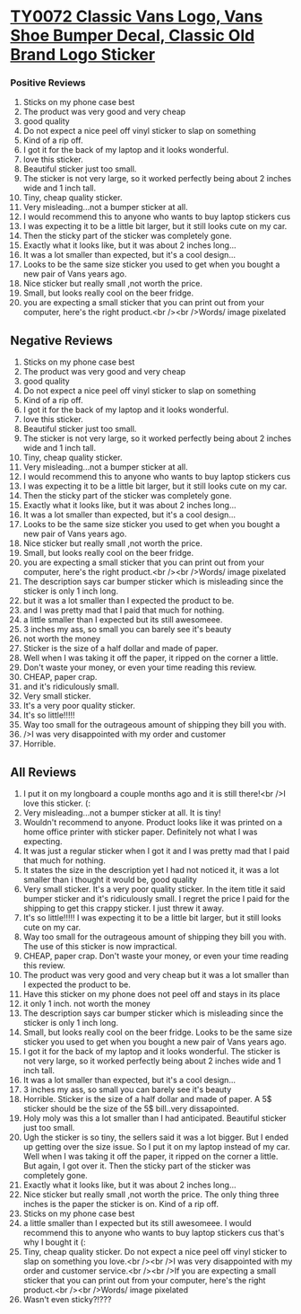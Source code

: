 # [TY0072 Classic Vans Logo, Vans Shoe Bumper Decal, Classic Old Brand Logo Sticker](https://products.checkmycream.com/products/TY0072-Classic-Vans-Logo-Vans-Shoe-Bumper-Decal-Classic-Old-Brand-Logo-Sticker.html)

### Positive Reviews

<ol>
      <li>Sticks on my phone case best</li>
      <li>The product was very good and very cheap</li>
      <li>good quality</li>
      <li>Do not expect a nice peel off vinyl sticker to slap on something</li>
      <li>Kind of a rip off.</li>
      <li>I got it for the back of my laptop and it looks wonderful.</li>
      <li>love this sticker.</li>
      <li>Beautiful sticker just too small.</li>
      <li>The sticker is not very large, so it worked perfectly being about 2 inches wide and 1 inch tall.</li>
      <li>Tiny, cheap quality sticker.</li>
      <li>Very misleading...not a bumper sticker at all.</li>
      <li>I would recommend this to anyone who wants to buy laptop stickers cus</li>
      <li>I was expecting it to be a little bit larger, but it still looks cute on my car.</li>
      <li>Then the sticky part of the sticker was completely gone.</li>
      <li>Exactly what it looks like, but it was about 2 inches long...</li>
      <li>It was a lot smaller than expected, but it&#x27;s a cool design...</li>
      <li>Looks to be the same size sticker you used to get when you bought a new pair of Vans years ago.</li>
      <li>Nice sticker but really small ,not worth the price.</li>
      <li>Small, but looks really cool on the beer fridge.</li>
      <li>you are expecting a small sticker that you can print out from your computer, here&#x27;s the right product.&lt;br /&gt;&lt;br /&gt;Words/ image pixelated</li>
</ol>


<h2>Negative Reviews</h2>
<ol>
<li> Sticks on my phone case best</li>
<li> The product was very good and very cheap</li>
<li> good quality</li>
<li> Do not expect a nice peel off vinyl sticker to slap on something</li>
<li> Kind of a rip off.</li>
<li> I got it for the back of my laptop and it looks wonderful.</li>
<li> love this sticker.</li>
<li> Beautiful sticker just too small.</li>
<li> The sticker is not very large, so it worked perfectly being about 2 inches wide and 1 inch tall.</li>
<li> Tiny, cheap quality sticker.</li>
<li> Very misleading...not a bumper sticker at all.</li>
<li> I would recommend this to anyone who wants to buy laptop stickers cus</li>
<li> I was expecting it to be a little bit larger, but it still looks cute on my car.</li>
<li> Then the sticky part of the sticker was completely gone.</li>
<li> Exactly what it looks like, but it was about 2 inches long...</li>
<li> It was a lot smaller than expected, but it&#x27;s a cool design...</li>
<li> Looks to be the same size sticker you used to get when you bought a new pair of Vans years ago.</li>
<li> Nice sticker but really small ,not worth the price.</li>
<li> Small, but looks really cool on the beer fridge.</li>
<li> you are expecting a small sticker that you can print out from your computer, here&#x27;s the right product.&lt;br /&gt;&lt;br /&gt;Words/ image pixelated</li>
<li> The description says car bumper sticker which is misleading since the sticker is only 1 inch long.</li>
<li> but it was a lot smaller than I expected the product to be.</li>
<li> and I was pretty mad that I paid that much for nothing.</li>
<li> a little smaller than I expected but its still awesomeee.</li>
<li> 3 inches my ass, so small you can barely see it&#x27;s beauty</li>
<li> not worth the money</li>
<li> Sticker is the size of a half dollar and made of paper.</li>
<li> Well when I was taking it off the paper, it ripped on the corner a little.</li>
<li> Don&#x27;t waste your money, or even your time reading this review.</li>
<li> CHEAP, paper crap.</li>
<li> and it&#x27;s ridiculously small.</li>
<li> Very small sticker.</li>
<li> It&#x27;s a very poor quality sticker.</li>
<li> It&#x27;s so little!!!!!</li>
<li> Way too small for the outrageous amount of shipping they bill you with.</li>
<li> /&gt;I was very disappointed with my order and customer</li>
<li> Horrible.</li>
</ol>

<h2>All Reviews</h2>

<ol>
    <li> I put it on my longboard a couple months ago and it is still there!&lt;br /&gt;I love this sticker. (:</li>
    <li> Very misleading...not a bumper sticker at all. It is tiny!</li>
    <li> Wouldn&#x27;t recommend to anyone.  Product looks like it was printed on a home office printer with sticker paper.  Definitely not what I was expecting.</li>
    <li> It was just a regular sticker when I got it and I was pretty mad that I paid that much for nothing.</li>
    <li> It states the size in the description yet I had not noticed it, it was a lot smaller than i thought it would be, good quality</li>
    <li> Very small sticker. It&#x27;s a very poor quality sticker. In the item title it said bumper sticker and it&#x27;s ridiculously small. I regret the price I paid for the shipping to get this crappy sticker. I just threw it away.</li>
    <li> It&#x27;s so little!!!!! I was expecting it to be a little bit larger, but it still looks cute on my car.</li>
    <li> Way too small for the outrageous amount of shipping they bill you with. The use of this sticker is now impractical.</li>
    <li> CHEAP, paper crap. Don&#x27;t waste your money, or even your time reading this review.</li>
    <li> The product was very good and very cheap but it was a lot smaller than I expected the product to be.</li>
    <li> Have this sticker on my phone does not peel off and stays in its place</li>
    <li> it only 1 inch. not worth the money</li>
    <li> The description says car bumper sticker which is misleading since the sticker is only 1 inch long.</li>
    <li> Small, but looks really cool on the beer fridge. Looks to be the same size sticker you used to get when you bought a new pair of Vans years ago.</li>
    <li> I got it for the back of my laptop and it looks wonderful. The sticker is not very large, so it worked perfectly being about 2 inches wide and 1 inch tall.</li>
    <li> It was a lot smaller than expected, but it&#x27;s a cool design...</li>
    <li> 3 inches my ass, so small you can barely see it&#x27;s beauty</li>
    <li> Horrible. Sticker is the size of a half dollar and made of paper. A 5$ sticker should be the size of the 5$ bill..very dissapointed.</li>
    <li> Holy moly was this a lot smaller than I had anticipated. Beautiful sticker just too small.</li>
    <li> Ugh the sticker is so tiny, the sellers said it was a lot bigger. But I ended up getting over the size issue. So I put it on my laptop instead of my car. Well when I was taking it off the paper, it ripped on the corner a little. But again, I got over it. Then the sticky part of the sticker was completely gone.</li>
    <li> Exactly what it looks like, but it was about 2 inches long...</li>
    <li> Nice sticker but really small ,not worth the price. The only thing three inches is the paper the sticker is on. Kind of a rip off.</li>
    <li> Sticks on my phone case best</li>
    <li> a little smaller than I expected but its still awesomeee. I would recommend this to anyone who wants to buy laptop stickers cus that&#x27;s why I bought it (:</li>
    <li> Tiny, cheap quality sticker. Do not expect a nice peel off vinyl sticker to slap on something you love.&lt;br /&gt;&lt;br /&gt;I was very disappointed with my order and customer service.&lt;br /&gt;&lt;br /&gt;If you are expecting a small sticker that you can print out from your computer, here&#x27;s the right product.&lt;br /&gt;&lt;br /&gt;Words/ image pixelated</li>
    <li> Wasn&#x27;t even sticky?!???</li>
</ol>





